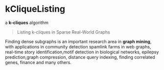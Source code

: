 # kCliqueListing
a **k-cliques** algorithm
> Listing k-cliques in Sparse Real-World Graphs

  Finding dense subgraphs is an important research area in **graph mining**, with applications in community detection spamlink farms in web graphs, real-time story identification,motif detection in biological networks, epilepsy prediction,graph compression, distance query indexing, finding correlated genes, finance and many others.
